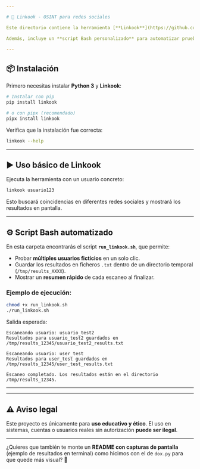 ```yaml
---

# 🔎 Linkook - OSINT para redes sociales

Este directorio contiene la herramienta [**Linkook**](https://github.com/JackJuly/linkook), un proyecto OSINT diseñado para buscar cuentas sociales asociadas a un nombre de usuario en múltiples plataformas.

Además, incluye un **script Bash personalizado** para automatizar pruebas con usuarios ficticios y guardar resultados en archivos de texto, facilitando su uso en **laboratorios educativos o simulaciones de Red Teaming**.

---
```


## 📦 Instalación

Primero necesitas instalar **Python 3** y **Linkook**:

```bash
# Instalar con pip
pip install linkook

# o con pipx (recomendado)
pipx install linkook
```

Verifica que la instalación fue correcta:

```bash
linkook --help
```

---

## ▶️ Uso básico de Linkook

Ejecuta la herramienta con un usuario concreto:

```bash
linkook usuario123
```

Esto buscará coincidencias en diferentes redes sociales y mostrará los resultados en pantalla.

---

## ⚙️ Script Bash automatizado

En esta carpeta encontrarás el script **`run_linkook.sh`**, que permite:

* Probar **múltiples usuarios ficticios** en un solo clic.
* Guardar los resultados en ficheros `.txt` dentro de un directorio temporal (`/tmp/results_XXXX`).
* Mostrar un **resumen rápido** de cada escaneo al finalizar.

### Ejemplo de ejecución:

```bash
chmod +x run_linkook.sh
./run_linkook.sh
```

Salida esperada:

```
Escaneando usuario: usuario_test2
Resultados para usuario_test2 guardados en /tmp/results_12345/usuario_test2_results.txt

Escaneando usuario: user_test
Resultados para user_test guardados en /tmp/results_12345/user_test_results.txt

Escaneo completado. Los resultados están en el directorio /tmp/results_12345.
```

---

---

## ⚠️ Aviso legal

Este proyecto es únicamente para **uso educativo y ético**.
El uso en sistemas, cuentas o usuarios reales sin autorización **puede ser ilegal**.

---

¿Quieres que también te monte un **README con capturas de pantalla** (ejemplo de resultados en terminal) como hicimos con el de `dox.py` para que quede más visual? 🚀
